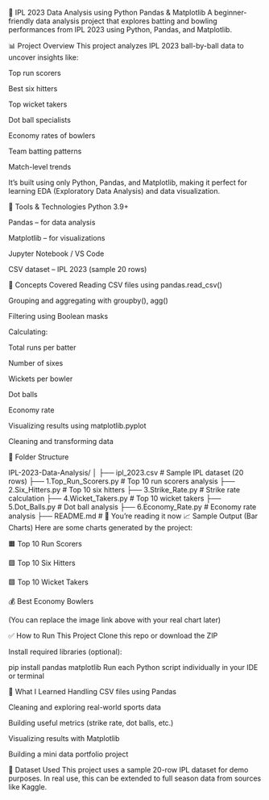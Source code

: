 🏏 IPL 2023 Data Analysis using Python Pandas & Matplotlib
A beginner-friendly data analysis project that explores batting and bowling performances from IPL 2023 using Python, Pandas, and Matplotlib.

📊 Project Overview
This project analyzes IPL 2023 ball-by-ball data to uncover insights like:

Top run scorers

Best six hitters

Top wicket takers

Dot ball specialists

Economy rates of bowlers

Team batting patterns

Match-level trends

It’s built using only Python, Pandas, and Matplotlib, making it perfect for learning EDA (Exploratory Data Analysis) and data visualization.

🚀 Tools & Technologies
Python 3.9+

Pandas – for data analysis

Matplotlib – for visualizations

Jupyter Notebook / VS Code

CSV dataset – IPL 2023 (sample 20 rows)

🧠 Concepts Covered
Reading CSV files using pandas.read_csv()

Grouping and aggregating with groupby(), agg()

Filtering using Boolean masks

Calculating:

Total runs per batter

Number of sixes

Wickets per bowler

Dot balls

Economy rate

Visualizing results using matplotlib.pyplot

Cleaning and transforming data

📁 Folder Structure

IPL-2023-Data-Analysis/
│
├── ipl_2023.csv                  # Sample IPL dataset (20 rows)
├── 1.Top_Run_Scorers.py          # Top 10 run scorers analysis
├── 2.Six_Hitters.py              # Top 10 six hitters
├── 3.Strike_Rate.py              # Strike rate calculation
├── 4.Wicket_Takers.py            # Top 10 wicket takers
├── 5.Dot_Balls.py                # Dot ball analysis
├── 6.Economy_Rate.py             # Economy rate analysis
├── README.md                     # 📄 You’re reading it now
📈 Sample Output (Bar Charts)
Here are some charts generated by the project:

🟧 Top 10 Run Scorers

🟪 Top 10 Six Hitters

🟩 Top 10 Wicket Takers

💰 Best Economy Bowlers


(You can replace the image link above with your real chart later)

✅ How to Run This Project
Clone this repo or download the ZIP

Install required libraries (optional):

pip install pandas matplotlib
Run each Python script individually in your IDE or terminal

📌 What I Learned
Handling CSV files using Pandas

Cleaning and exploring real-world sports data

Building useful metrics (strike rate, dot balls, etc.)

Visualizing results with Matplotlib

Building a mini data portfolio project

📎 Dataset Used
This project uses a sample 20-row IPL dataset for demo purposes. In real use, this can be extended to full season data from sources like Kaggle.

